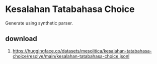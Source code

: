 # Kesalahan Tatabahasa Choice

Generate using synthetic parser.

## download

1. https://huggingface.co/datasets/mesolitica/kesalahan-tatabahasa-choice/resolve/main/kesalahan-tatabahasa-choice.jsonl
